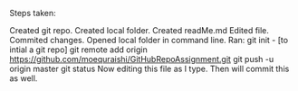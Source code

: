 Steps taken:

Created git repo.
Created local folder.
Created readMe.md
Edited file.
Commited changes.
Opened local folder in command line.
Ran:
git init - [to intial a git repo]
git remote add origin https://github.com/moequraishi/GitHubRepoAssignment.git
git push -u origin master
git status 
Now editing this file as I type.
Then will commit this as well.